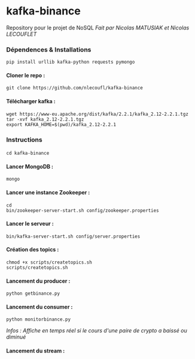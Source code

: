 # kafka-binance
Repository pour le projet de NoSQL 
*Fait par Nicolas MATUSIAK et Nicolas LECOUFLET*

### Dépendences & Installations
    pip install urllib kafka-python requests pymongo
    
#### Cloner le repo :
    git clone https://github.com/nlecoufl/kafka-binance
    
#### Télécharger kafka :
    wget https://www-eu.apache.org/dist/kafka/2.2.1/kafka_2.12-2.2.1.tgz
    tar -xvf kafka_2.12-2.2.1.tgz
    export KAFKA_HOME=$(pwd)/kafka_2.12-2.2.1

### Instructions
####
    cd kafka-binance
    
#### Lancer MongoDB :
    mongo
    
#### Lancer une instance Zookeeper :
    cd 
    bin/zookeeper-server-start.sh config/zookeeper.properties
      
#### Lancer le serveur :
    bin/kafka-server-start.sh config/server.properties
    
#### Création des topics : 
    chmod +x scripts/createtopics.sh
    scripts/createtopics.sh
    
#### Lancement du producer :
    python getbinance.py

#### Lancement du consumer : 
    python monitorbinance.py
*Infos : Affiche en temps réel si le cours d'une paire de crypto a baissé ou diminué*

#### Lancement du stream :

